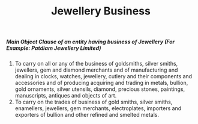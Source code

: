 ﻿---
title: "Jewellery Business"
weight: 339
layout: docs
---

##### Main Object Clause of an entity having business of Jewellery (For Example: Patdiam Jewellery Limited)


1. To carry on all or any of the business of goldsmiths, silver smiths, jewellers, gem and diamond merchants and of manufacturing and dealing in clocks, watches, jewellery, cutlery and their components and accessories and of producing acquiring and trading in metals, bullion, gold ornaments, silver utensils, diamond, precious stones, paintings, manuscripts, antiques and objects of art.
2. To carry on the trades of business of gold smiths, silver smiths, enamellers, jewellers, gem merchants, electroplates, importers and exporters of bullion and other refined and smelted metals.
